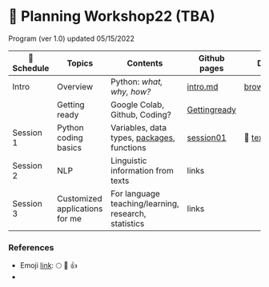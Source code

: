 # 🦖 Planning Workshop22 (TBA)

Program (ver 1.0) updated 05/15/2022

| :date: Schedule | Topics | Contents | Github pages| Data files | Reference videos |
|----------|--------|------|--------|------------|-----------|
| Intro | Overview | Python: _what, why, how?_ | [intro.md](https://github.com/MK316/workshop22/blob/main/intro.md) | [brown_single.zip](https://github.com/MK316/workshop22/blob/main/data/brown_single.zip)    |  |
|           | Getting ready | Google Colab, Github, Coding? | [Gettingready](/Gettingready.ipynb) |     |  |
| Session 1 | Python coding basics | Variables, data types, [packages](/python_packages.ipynb), functions  | [session01](/session01.ipynb) | 💾 [textfile](https://raw.githubusercontent.com/MK316/workshop22/main/data/fable01.txt)    |   |
| Session 2 | NLP | Linguistic information from texts |  links |  |   |
| Session 3 | Customized applications for me | For language teaching/learning, research, statistics  | links |     |   |


### References

* Emoji [link](https://gist.github.com/rxaviers/7360908): :full_moon:  :pray:  :thumbsup:  
* 
